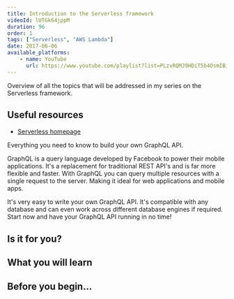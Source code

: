```yaml
---
title: Introduction to the Serverless framework
videoId: lUTGk64jppM
duration: 96
order: 1
tags: ["Serverless", "AWS Lambda"]
date: 2017-06-06
available_platforms:
    - name: YouTube
      url: https://www.youtube.com/playlist?list=PLzvRQMJ9HDiT5b4OsmIBiMbsPjfp4kfg3
---
```


Overview of all the topics that will be addressed in my series on the Serverless framework.

## Useful resources
* <a href="https://serverless.com/" target="_blank">Serverless homepage</a>

Everything you need to know to build your own GraphQL API.

GraphQL is a query language developed by Facebook to power their mobile applications. It's a replacement for traditional REST API's and is far more flexible and faster. With GraphQL you can query multiple resources with a single request to the server. Making it ideal for web applications and mobile apps.

It's very easy to write your own GraphQL API. It's compatible with any database and can even work across different database engines if required. Start now and have your GraphQL API running in no time!

## Is it for you?

## What you will learn

## Before you begin...